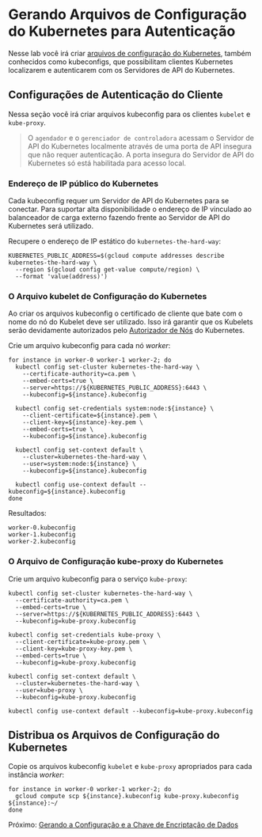# Gerando Arquivos de Configuração do Kubernetes para Autenticação

Nesse lab você irá criar [arquivos de configuração do Kubernetes](https://kubernetes.io/docs/concepts/configuration/organize-cluster-access-kubeconfig/), também conhecidos como kubeconfigs, que possibilitam clientes Kubernetes localizarem e autenticarem com os Servidores de API do Kubernetes.

## Configurações de Autenticação do Cliente

Nessa seção você irá criar arquivos kubeconfig para os clientes `kubelet` e `kube-proxy`.

> O `agendador` e o `gerenciador de controladora` acessam o Servidor de API do Kubernetes localmente através de uma porta de API insegura que não requer autenticação. A porta insegura do Servidor de API do Kubernetes só está habilitada para acesso local.

### Endereço de IP público do Kubernetes

Cada kubeconfig requer um Servidor de API do Kubernetes para se conectar. Para suportar alta disponibilidade o endereço de IP vinculado ao balanceador de carga externo fazendo frente ao Servidor de API do Kubernetes será utilizado.

Recupere o endereço de IP estático do `kubernetes-the-hard-way`:

```
KUBERNETES_PUBLIC_ADDRESS=$(gcloud compute addresses describe kubernetes-the-hard-way \
  --region $(gcloud config get-value compute/region) \
  --format 'value(address)')
```

### O Arquivo kubelet de Configuração do Kubernetes

Ao criar os arquivos kubeconfig o certificado de cliente que bate com o nome do nó do Kubelet deve ser utilizado. Isso irá garantir que os Kubelets serão devidamente autorizados pelo [Autorizador de Nós](https://kubernetes.io/docs/admin/authorization/node/) do Kubernetes.

Crie um arquivo kubeconfig para cada nó _worker_:

```
for instance in worker-0 worker-1 worker-2; do
  kubectl config set-cluster kubernetes-the-hard-way \
    --certificate-authority=ca.pem \
    --embed-certs=true \
    --server=https://${KUBERNETES_PUBLIC_ADDRESS}:6443 \
    --kubeconfig=${instance}.kubeconfig

  kubectl config set-credentials system:node:${instance} \
    --client-certificate=${instance}.pem \
    --client-key=${instance}-key.pem \
    --embed-certs=true \
    --kubeconfig=${instance}.kubeconfig

  kubectl config set-context default \
    --cluster=kubernetes-the-hard-way \
    --user=system:node:${instance} \
    --kubeconfig=${instance}.kubeconfig

  kubectl config use-context default --kubeconfig=${instance}.kubeconfig
done
```

Resultados:

```
worker-0.kubeconfig
worker-1.kubeconfig
worker-2.kubeconfig
```

### O Arquivo de Configuração kube-proxy do Kubernetes

Crie um arquivo kubeconfig para o serviço `kube-proxy`:

```
kubectl config set-cluster kubernetes-the-hard-way \
  --certificate-authority=ca.pem \
  --embed-certs=true \
  --server=https://${KUBERNETES_PUBLIC_ADDRESS}:6443 \
  --kubeconfig=kube-proxy.kubeconfig
```

```
kubectl config set-credentials kube-proxy \
  --client-certificate=kube-proxy.pem \
  --client-key=kube-proxy-key.pem \
  --embed-certs=true \
  --kubeconfig=kube-proxy.kubeconfig
```

```
kubectl config set-context default \
  --cluster=kubernetes-the-hard-way \
  --user=kube-proxy \
  --kubeconfig=kube-proxy.kubeconfig
```

```
kubectl config use-context default --kubeconfig=kube-proxy.kubeconfig
```

## Distribua os Arquivos de Configuração do Kubernetes

Copie os arquivos kubeconfig `kubelet` e `kube-proxy` apropriados para cada instância _worker_:

```
for instance in worker-0 worker-1 worker-2; do
  gcloud compute scp ${instance}.kubeconfig kube-proxy.kubeconfig ${instance}:~/
done
```

Próximo: [Gerando a Configuração e a Chave de Encriptação de Dados](06-data-encryption-keys.md)
